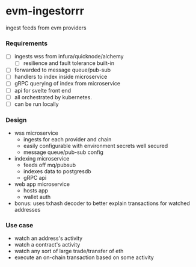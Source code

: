 # evm-ingestorrr
ingest feeds from evm providers


### Requirements
- [ ] ingests wss from infura/quicknode/alchemy
	- [ ] resilience and fault tolerance built-in
- [ ] forwarded to message queue/pub-sub
- [ ] handlers to index inside microservice
- [ ] gRPC querying of index from microservice
- [ ] api for svelte front end
- [ ] all orchestrated by kubernetes.
- [ ] can be run locally

### Design
* wss microservice
	* ingests for each provider and chain
	* easily configurable with environment secrets well secured
	* message queue/pub-sub config
* indexing microservice
	* feeds off mq/pubsub
	* indexes data to postgresdb
	* gRPC api
* web app microservice
	* hosts app
	* wallet auth
* bonus: uses txhash decoder to better explain transactions for watched addresses


### Use case
* watch an address's activity
* watch a contract's activity
* watch any sort of large trade/transfer of eth
* execute an on-chain transaction based on some activity
